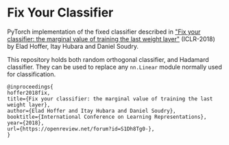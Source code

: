 # Fix Your Classifier

PyTorch implementation of the fixed classifier described in ["Fix your classifier: the marginal value of training the last weight layer"](https://openreview.net/forum?id=ryIn8pg0W) (ICLR-2018) by Elad Hoffer, Itay Hubara and Daniel Soudry.

This repository holds both random orthogonal classifier, and Hadamard classifier. They can be used to replace any ``nn.Linear`` module normally used for classification. 
```
@inproceedings{
hoffer2018fix,
title={Fix your classifier: the marginal value of training the last weight layer},
author={Elad Hoffer and Itay Hubara and Daniel Soudry},
booktitle={International Conference on Learning Representations},
year={2018},
url={https://openreview.net/forum?id=S1Dh8Tg0-},
}
```
